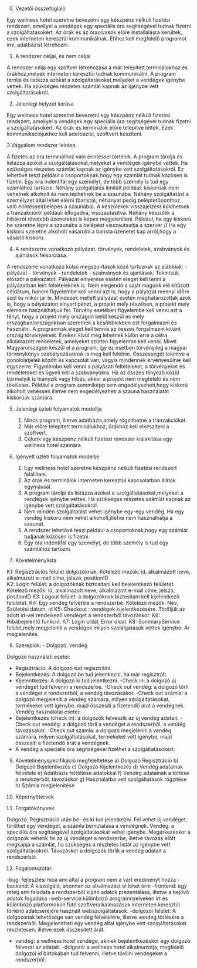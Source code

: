0. Vezetői összefoglaló

Egy wellness hotel szeretne bevezetni egy készpénz nélküli fizetési rendszert, amellyel a vendégek egy speciális óra segítségével tudnak fizetni a szolgáltatásokért. Az órák és az óraolvasók előre installálásra kerültek, ezek interneten keresztül kommunikálnak. Ehhez kell megfelelő programot írni, adatbázist létrehozni. 

1. A rendszer céljai, és nem céljai

A rendszer célja egy szoftver létrehozása a már telepített terminálokhoz és órákhoz,melyek interneten keresztül tudnak kommunikálni.  A program tárolja és listázza azokat a szolgáltatásokat,melyeket a vendégek igénybe vettek. Ha szükséges részetes számlát kapnak az igénybe vett szolgáltatásokról.

2. Jelenlegi helyzet leírása

Egy  wellness hotel szeretne bevezetni egy készpénz nélküli fizetési rendszert, amellyel a vendégek egy speciális óra segítségével tudnak fizetni a szolgáltatásokért. Az órák és terminálok előre telepítve lettek. Ezek kommunikációjukhoz kell adatbázist, szoftvert készíteni.

3.Vágyálom rendszer leírása.

A fizetés az óra terminálhoz való érintéssel történik. A program tárolja és listázza azokat a szolgáltatásokat,melyeket a vendégek igénybe vettek. Ha szükséges részetes számlát kapnak az igénybe vett szolgáltatásokról.
Ez lehetővé teszi például a csoportoknak,hogy egy számlát tudnak közösen is fizetni. Egy óra indentifál egy személyt, de több személy is tud egy számlához tartozni.
Néhány szolgáltatás limitált például: kiskorúak nem vehetnek alkoholt és nem léphetnek be a szaunába.
Néhány szolgáltatást a személyzet által lehet elérni (barista), néhányat pedig beléptetőponthoz való érintéssel(belépés a szaunába).
A készülékek visszajelzést küldhetnek a tranzakcióról például: elfogadva, visszautasítva. Néhány készülék a hibákról rövidebb üzeneteket is képes megjeleníteni. Például, ha egy kiskorú be szeretne lépni a szaunába a belépést visszautasítja a szerver // Ha egy kiskorú szeretne alkoholt vásárolni a barista üzenetet kap arról,hogy a vásárló kiskorú.

4. A rendszerre vonatkozó pályázat, törvények, rendeletek, szabványok és ajánlások felsorolása.

A rendszerre vonatkozó külsö megszorítások közé tartoznak az alábbiak: - pályázat - törvények - rendeletek - szabványok és ajanlások.
 Tekintsük először a pályázatot. Pályázat elnyerése esetén eleget kell tenni a pályázatban leírt feltételeknek is. Nem elegendő a saját magunk elé kitűzott céldátum, hanem figyelembe kell venni azt is, hogy a pályázat mennyi időre szól és mikor jár le. Mindezek mellett pályázat esetén meghatározottak azok is, hogy a pályázaton elnyert pénzt, a projekt mely részében, a projekt mely elemeire használhatjuk fel. 
Törvény esetében figyelembe kell venni azt a tényt, hogy a projekt mely országon belül készül és mely országban/országokban szeretnék a későbbiekben ezt forgalmazni és használni. A programnak eleget kell tennie az összes forgalmazni kívánt ország törvényeinek. 
Ezeken kívül még lehetnek külön erre a célra alkalmazott rendeletek, amelyeket szinten figyelembe kell venni.
 Mivel Magyarországon készül el a program, így ez esetben törvényileg a magyar törvénykönyv szabályozásainak is meg kell felelnie. Összességét tekintve a gonololatjelek között és kapcsolat van, vagyis mindennek érvényesülnie kell egyszerre. Figyelembe kell venni a pályázati feltételeket, a törvényeket és rendeleteket és ügyeli kell a szabványokra. Ha az összes tényező közül bármelyik is hiányzik vagy hibás, akkor a projekt nem megfelelő és nem tökéletes.
Például a program semmiképp sem engedélyezheti,hogy kiskorú alkoholt vehessen illetve nem engedélyezheti a szauna használatát kiskorúak számára.

5. Jelenlegi üzleti folyamatok modellje

	1. Nincs program, illetve adatbázis,amely rögzíthetné a tranzakciókat.
	2. Már előre telepített terminálokhoz, órákhoz kell elkészíteni a szoftvert.
	3. Célunk egy készpénz nélküli fizetési rendszer kialakítása egy wellness hotel számára.

6. Igényelt üzleti folyamatok modellje

	1.	Egy wellness hotel szeretne készpénz nélküli fizetési rendszert felállítani.
	2.	Az órák és terminálok interneten keresztül kapcsolatban állnak egymással.
	3.	A program tárolja és listázza azokat a szolgáltatásokat,melyeket a vendégek igénybe vettek. Ha szükséges részetes számlát kapnak az igénybe vett szolgáltatásokról.
	4.	Nem minden szolgáltatást vehet igénybe egy-egy vendég. Ha egy vendég kiskorú nem vehet alkoholt,illetve nem használhatja a szaunát.
	5.	A rendszer lehetővé teszi például a csoportoknak,hogy egy számlát tudjanak közösen is fizetni. 
	6.	Egy óra indentifál egy személyt, de több személy is tud egy számlához tartozni.

7. Követelménylista

K1: Regisztrációs felület dolgozóknak. Kötelező mezők: id, alkalmazott neve, alkalmazott e-mail címe, jelszó, positionID	
K2: Login felület: a dolgozóknak biztosítani kell bejelentkező felületet. Kötelező mezők: id, alkalmazott neve, alkalmazott e-mail címe, jelszó, positionID	
K3: Logout felület: a dolgozóknak biztosítani kell kijelentkező felületet.
K4: Egy vendég felvétele a rendszerbe. Kötelező mezők: Név, Születési dátum, id
K5: Checkout : vendégek kijelentkezésére. Töröljük az adott id-vel rendelkező vendéget a rendszerből távozáskor.
K6: Hibabejelentő funkció.
K7: Login oldal, Error oldal.
K8: SummaryService felület,mely megjeleníti a vendégek milyen szolálgatások vettek igénybe. Ár megjelenítés.

8. Szereplők: - Dolgozó, vendég

Dolgozó használati esetei: 
- Regisztráció: A dolgozó tud regisztrálni. 
- Bejelentkezés: A dolgozó be tud jelentkezni, ha már regisztrált. 
- Kijelentkezés: A dolgozó ki tud jelentkezni.
-Check in: a dolgozó új vendéget tud felvenni a rendszerbe.
-Check out vendég: a dolgozó törli a vendéget a rendszerből, a vendég távozásakor.
-Check out számla: a dolgozó megjeleníti a vendég számára, milyen szolgáltatásokat, termékeket vett igénybe, majd összesíti a fizetendő árat a vendégnek.
Vendég használatai esetei: 
- Bejelentkezés (check in): a dolgozók felveszik az új vendég adatait.
-Check out vendég: a dolgozó törli a vendéget a rendszerből, a vendég távozásakor.
-Check out számla: a dolgozó megjeleníti a vendég számára, milyen szolgáltatásokat, termékeket vett igénybe, majd összesíti a fizetendő árat a vendégnek.
- A vendég a speciális óra segítségével fizethet a szolgáltatásokért.

9. Követelményspecifikáció megfeleltetése
	a)	Dolgozó Regisztráció
	b)	Dolgozó Bejelentkezés
	c)	Dolgozó Kijelentkezés
	d)	Vendég adatainak felvétele
	e)	Adatbázis feltöltése adatokkal
	f)	Vendég adatainak a törlése a rendszerből, távozáskor
	g)	Használatba vett szolgáltatások rögzítése
	h)	Számla megjelenítése

10. Képernyőtervek

11. Forgatókönyvek:

Dolgozó:  Regisztráció után be- és ki tud jelentkezni. Fel vehet új vendéget, törölhet egy vendéget, a számla bemutatása a vendégnek. 
Vendég: a speciális óra segítségével szolgáltatásokat vehet igénybe. Megérkezéskor a dolgozók vehetik fel az új vendéget a rendszerbe, illetve távozás előtt megkapja a számlát, ha szükséges a részletes listát az igénybe vett szolgáltatásokról. Távozáskor a dolgozók törlik a vendég adatait a rendszerből.

12. Fogalomszótár:

-bug: fejlesztési hiba ami által a program nem a várt eredményt hozza 
-backend: A kiszolgáló, ahonnan az alkalmazást el lehet érni 
-frontend:  egy réteg ami feladata a rendszerbõl kijutó adatok prezentálása, illetve a bejövõ adatok fogadása
-web-service:különbözõ programnyelveken írt és különbözõ platformokon futó szoftveralkalmazások interneten keresztül történõ adatcseréjére használt webszolgáltatások.
-dolgozói felület: A dolgozónak lehetősége van vendég felvételére, illetve vendég törlésére a rendszerből. Megjelenítheti egy vendég által igénybe vett szolgáltatásokat részletesen, illetve ezek összesített árát. 
- vendég: a wellness hotel vendége, akinek bejelentkezéskor egy dolgozó felveszi az adatait.
-dolgozó: a wellness hotel alkalmazotja, megfelelő dolgozói id birtokában tud felvenni, illetve törölni vendégeket a rendszerből.

